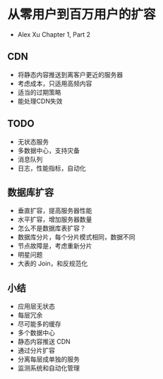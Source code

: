 # 从零用户到百万用户的扩容
- Alex Xu Chapter 1, Part 2

## CDN
- 将静态内容推送到离客户更近的服务器
- 考虑成本，只适用高频内容
- 适当的过期策略
- 能处理CDN失效

## TODO
- 无状态服务
- 多数据中心，支持灾备
- 消息队列
- 日志，性能指标，自动化

## 数据库扩容
- 垂直扩容，提高服务器性能
- 水平扩容，增加服务器数量
- 怎么不是数据库表扩容？
- 数据库分片，每个分片模式相同，数据不同
- 节点故障是，考虑重新分片
- 明星问题
- 大表的 Join，和反规范化

## 小结
- 应用层无状态
- 每层冗余
- 尽可能多的缓存
- 多个数据中心
- 静态内容推送 CDN
- 通过分片扩容
- 分离每层成单独的服务
- 监测系统和自动化管理
